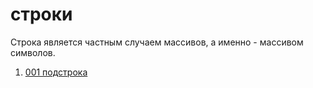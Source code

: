 # строки

Строка является частным случаем массивов, а именно - массивом символов.

1. [001 подстрока](./001/readme.md)